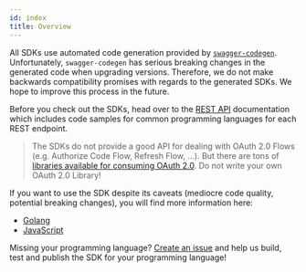 ```yaml
---
id: index
title: Overview
---
```


All SDKs use automated code generation provided by
[`swagger-codegen`](https://github.com/swagger-api/swagger-codegen).
Unfortunately, `swagger-codegen` has serious breaking changes in the generated
code when upgrading versions. Therefore, we do not make backwards compatibility
promises with regards to the generated SDKs. We hope to improve this process in
the future.

Before you check out the SDKs, head over to the [REST API](hydra/sdk/api.md)
documentation which includes code samples for common programming languages for
each REST endpoint.

> The SDKs do not provide a good API for dealing with OAuth 2.0 Flows (e.g.
> Authorize Code Flow, Refresh Flow, ...). But there are tons of
> [libraries available for consuming OAuth 2.0](https://oauth.net/code/). Do not
> write your own OAuth 2.0 Library!

If you want to use the SDK despite its caveats (mediocre code quality, potential
breaking changes), you will find more information here:

- [Golang](hydra/sdk/go.md)
- [JavaScript](hydra/sdk/js.md)

Missing your programming language?
[Create an issue](https://github.com/ory/hydra/issues) and help us build, test
and publish the SDK for your programming language!
